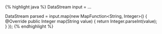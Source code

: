 {% highlight java %}
DataStream<String> input = ...

DataStream<Integer> parsed = input.map(new MapFunction<String, Integer>() {
	@Override
	public Integer map(String value) {
		return Integer.parseInt(value);
	}
});
{% endhighlight %}